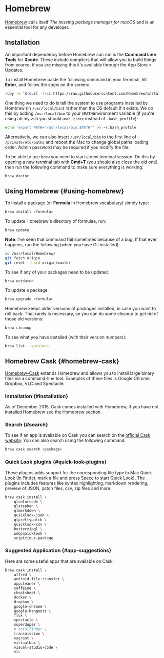 # Homebrew

[Homebrew](https://brew.sh/) calls itself _The missing package manager for macOS_ and is an essential tool for any developer.

## Installation

An important dependency before Homebrew can run is the **Command Line Tools** for **Xcode**. These include compilers that will allow you to build things from source, if you are missing this it's available through the App Store &gt; Updates.

To install Homebrew paste the following command in your terminal, hit **Enter**, and follow the steps on the screen:

```bash
ruby -e "$(curl -fsSL https://raw.githubusercontent.com/Homebrew/install/master/install)"
```

One thing we need to do is tell the system to use programs installed by Hombrew \(in `/usr/local/bin`\) rather than the OS default if it exists. We do this by adding `/usr/local/bin` to your `$PATH`environment variable \(if you're using oh my zsh you should use `.zshrc` instead of `.bash_profile`\):

```bash
echo 'export PATH="/usr/local/bin:$PATH"' >> ~/.bash_profile
```

Alternatively, we can also insert `/usr/local/bin` to the first line of `/private/etc/paths` and reboot the Mac to change global paths loading order. Admin password may be required if you modify the file.

To be able to use `brew` you need to start a new terminal session. Do this by opening a new terminal tab with **Cmd+T** \(you should also close the old one\), then run the following command to make sure everything is working:

```bash
brew doctor
```



## Using Homebrew {#using-homebrew}

To install a package \(or **Formula** in Homebrew vocabulary\) simply type:

```bash
brew install <formula>
```

To update Homebrew's directory of formulae, run:

```bash
brew update
```

**Note**: I've seen that command fail sometimes because of a bug. If that ever happens, run the following \(when you have Git installed\):

```bash
cd /usr/local/Homebrew/
git fetch origin
git reset --hard origin/master
```

To see if any of your packages need to be updated:

```bash
brew outdated
```

To update a package:

```bash
brew upgrade <formula>
```

Homebrew keeps older versions of packages installed, in case you want to roll back. That rarely is necessary, so you can do some cleanup to get rid of those old versions:

```bash
brew cleanup
```

To see what you have installed \(with their version numbers\):

```bash
brew list --versions
```



## Homebrew Cask {#homebrew-cask}

[Homebrew-Cask](https://caskroom.github.io/) extends Homebrew and allows you to install large binary files via a command-line tool. Examples of these files is Google Chrome, Dropbox, VLC and Spectacle.

### Installation {#installation}

As of December 2015, Cask comes installed with Homebrew, if you have not installed Homebrew see the [Homebrew section](http://sourabhbajaj.com/mac-setup/mac-setup/Homebrew/README.html).

### Search {#search}

To see if an app is available on Cask you can search on the [official Cask website](https://caskroom.github.io/). You can also search using the following command:

```bash
brew cask search <package>
```

### Quick Look plugins {#quick-look-plugins}

These plugins adds support for the corresponding file type to Mac Quick Look \(In Finder, mark a file and press Space to start Quick Look\). The plugins includes features like syntax highlighting, markdown rendering, preview of JSON, patch files, csv, zip files and more.

```bash
brew cask install \
    qlcolorcode \
    qlstephen \
    qlmarkdown \
    quicklook-json \
    qlprettypatch \
    quicklook-csv \
    betterzipql \
    webpquicklook \
    suspicious-package
```

### Suggested Application {#app-suggestions}

Here are some useful apps that are available on Cask.

```bash
brew cask install \
    alfred \
    android-file-transfer \
    appcleaner \
    caffeine \
    cheatsheet \
    docker \
    dropbox \
    google-chrome \
    google-hangouts \
    flux \
    spectacle \
    superduper \
    # totalfinder \
    transmission \
    vagrant \
    virtualbox \
    visual-studio-code \
    vlc
```

